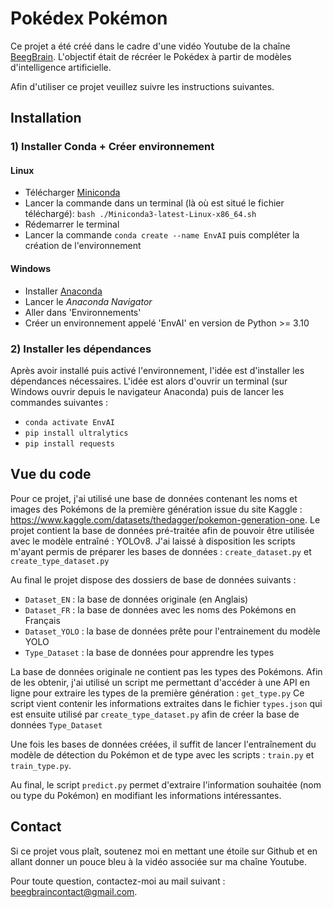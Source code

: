 # Pokédex Pokémon

Ce projet a été créé dans le cadre d'une vidéo Youtube de la chaîne [BeegBrain](https://www.youtube.com/@beegbrain).
L'objectif était de récréer le Pokédex à partir de modèles d'intelligence artificielle.

Afin d'utiliser ce projet veuillez suivre les instructions suivantes.

## Installation

### 1) Installer Conda + Créer environnement
#### Linux
- Télécharger [Miniconda](https://docs.conda.io/en/latest/miniconda.html#linux-installers)
- Lancer la commande dans un terminal (là où est situé le fichier téléchargé): `bash ./Miniconda3-latest-Linux-x86_64.sh`
- Rédemarrer le terminal
- Lancer la commande `conda create --name EnvAI` puis compléter la création de l'environnement

#### Windows
- Installer [Anaconda](https://www.anaconda.com/download)
- Lancer le *Anaconda Navigator*
- Aller dans 'Environnements'
- Créer un environnement appelé 'EnvAI' en version de Python >= 3.10

### 2) Installer les dépendances
Après avoir installé puis activé l'environnement, l'idée est d'installer les dépendances nécessaires. 
L'idée est alors d'ouvrir un terminal (sur Windows ouvrir depuis le navigateur Anaconda) puis de lancer les commandes suivantes :
- `conda activate EnvAI`
- `pip install ultralytics`
- `pip install requests`

## Vue du code
Pour ce projet, j'ai utilisé une base de données contenant les noms et images des Pokémons de la première génération issue du site Kaggle : https://www.kaggle.com/datasets/thedagger/pokemon-generation-one. Le projet contient la base de données pré-traitée afin de pouvoir être utilisée avec le modèle entraîné : YOLOv8. J'ai laissé à disposition les scripts m'ayant permis de préparer les bases de données : `create_dataset.py` et `create_type_dataset.py`

Au final le projet dispose des dossiers de base de données suivants :
- `Dataset_EN` : la base de données originale (en Anglais)
- `Dataset_FR` : la base de données avec les noms des Pokémons en Français
- `Dataset_YOLO` : la base de données prête pour l'entrainement du modèle YOLO
- `Type_Dataset` : la base de données pour apprendre les types

La base de données originale ne contient pas les types des Pokémons. Afin de les obtenir, j'ai utilisé un script me permettant d'accéder à une API en ligne pour extraire les types de la première génération : `get_type.py`
Ce script vient contenir les informations extraites dans le fichier `types.json` qui est ensuite utilisé par `create_type_dataset.py` afin de créer la base de données `Type_Dataset`

Une fois les bases de données créées, il suffit de lancer l'entraînement du modèle de détection du Pokémon et de type avec les scripts : `train.py` et `train_type.py`.

Au final, le script `predict.py` permet d'extraire l'information souhaitée (nom ou type du Pokémon) en modifiant les informations intéressantes.

## Contact
Si ce projet vous plaît, soutenez moi en mettant une étoile sur Github et en allant donner un pouce bleu à la vidéo associée sur ma chaîne Youtube.

Pour toute question, contactez-moi au mail suivant : beegbraincontact@gmail.com.